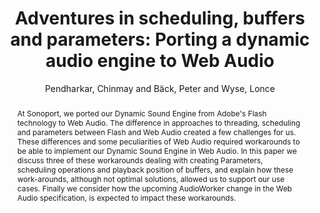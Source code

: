 --- 
title: "Adventures in scheduling, buffers and parameters: Porting a dynamic audio engine to Web Audio" 
abstract: "At Sonoport, we ported our Dynamic Sound Engine from Adobe's Flash technology to Web Audio. The difference in approaches to threading, scheduling and parameters between Flash and Web Audio created a few challenges for us. These differences and some peculiarities of Web Audio required workarounds to be able to implement our Dynamic Sound Engine in Web Audio. In this paper we discuss three of these workarounds dealing with creating Parameters, scheduling operations and playback position of buffers, and explain how these work-arounds, although not optimal solutions, allowed us to support our use cases. Finally we consider how the upcoming AudioWorker change in the Web Audio specification, is expected to impact these workarounds." 
address: "Paris" 
author: "Pendharkar, Chinmay and Bäck, Peter and Wyse, Lonce"
webAuthor: "Chinmay Pendharkar, Peter Bäck, Lonce Wyse" 
booktitle: "Proceedings of the International Web Audio Conference" 
editor: "Goldszmidt, Samuel and Schnell, Norbert and Saiz, Victor and Matuszewski, Benjamin" 
month: "Proceedings of the International Web Audio Conference"
pages: "undefined" 
publisher: "IRCAM" 
series: "WAC '15"
type: "Paper"  
year: "2015" 
id: "2015_12" 
tags: year2015
media: https://medias.ircam.fr/x71a427 
pdflink: /_data/papers/pdf/2015/2015_12.pdf
ISSN: 2663-5844
---